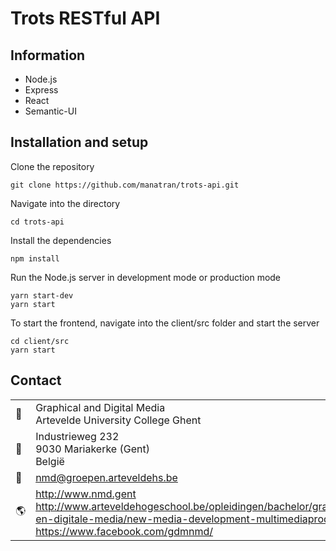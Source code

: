 Trots RESTful API
==================================

Information
-----------

- Node.js
- Express
- React
- Semantic-UI

Installation and setup
-----------

Clone the repository

```
git clone https://github.com/manatran/trots-api.git
```

Navigate into the directory

```
cd trots-api
```

Install the dependencies

```
npm install
```

Run the Node.js server in development mode or production mode

```
yarn start-dev
yarn start
```

To start the frontend, navigate into the client/src folder and start the server

```
cd client/src
yarn start
```

Contact
-------
|                    |                                                                   |
|--------------------|-------------------------------------------------------------------|
| :department_store: | Graphical and Digital Media<br>Artevelde University College Ghent |
| :office:           | Industrieweg 232<br>9030 Mariakerke (Gent)<br>België              |
| :e-mail:           | nmd@groepen.arteveldehs.be                                        |
| :earth_americas:   | http://www.nmd.gent<br>http://www.arteveldehogeschool.be/opleidingen/bachelor/grafische-en-digitale-media/new-media-development-multimediaproductie<br>https://www.facebook.com/gdmnmd/ |
